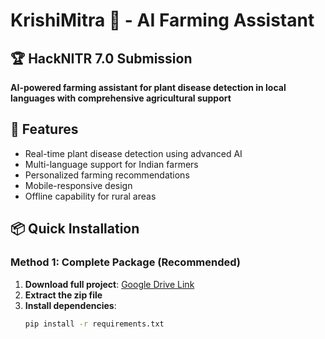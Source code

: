# KrishiMitra 🌱 - AI Farming Assistant

## 🏆 HackNITR 7.0 Submission

**AI-powered farming assistant for plant disease detection in local languages with comprehensive agricultural support**

## 🚀 Features
- Real-time plant disease detection using advanced AI
- Multi-language support for Indian farmers
- Personalized farming recommendations
- Mobile-responsive design
- Offline capability for rural areas

## 📦 Quick Installation

### Method 1: Complete Package (Recommended)
1. **Download full project**: [Google Drive Link](https://drive.google.com/file/d/1wpfW36cGA1_HiSrB3SfHfLay18_zngYR/view?usp=drive_link)
2. **Extract the zip file**
3. **Install dependencies**:
   ```bash
   pip install -r requirements.txt
